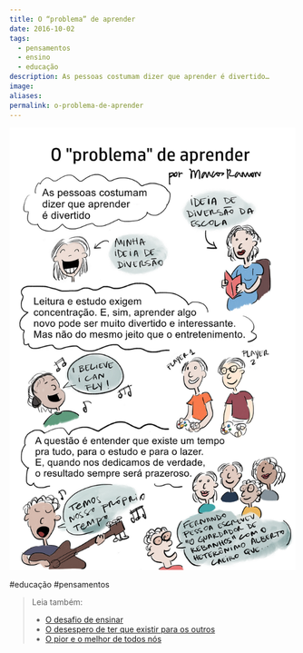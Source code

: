 ```yaml
---
title: O “problema” de aprender
date: 2016-10-02
tags:
  - pensamentos
  - ensino
  - educação
description: As pessoas costumam dizer que aprender é divertido…
image: 
aliases:
permalink: o-problema-de-aprender
---
```

<img src="/assets/img/o-“problema”-de-aprender-medium.png">


#educação #pensamentos

> Leia também:
> - <a href="/o-desafio-de-ensinar">O desafio de ensinar</a>
> - <a href="/o-desespero-de-ter-que-existir-para-os-outros">O desespero de ter que existir para os outros</a>
> - <a href="/o-pior-e-o-melhor-de-todos-nos">O pior e o melhor de todos nós</a>
